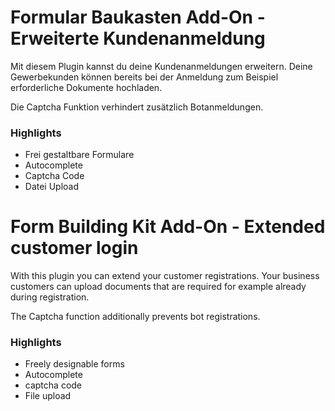 # Formular Baukasten Add-On - Erweiterte Kundenanmeldung

Mit diesem Plugin kannst du deine Kundenanmeldungen erweitern. 
Deine Gewerbekunden können bereits bei der Anmeldung zum Beispiel erforderliche Dokumente hochladen.

Die Captcha Funktion verhindert zusätzlich Botanmeldungen.

### Highlights

- Frei gestaltbare Formulare
- Autocomplete
- Captcha Code
- Datei Upload

# Form Building Kit Add-On - Extended customer login

With this plugin you can extend your customer registrations.
Your business customers can upload documents that are required for
example already during registration.

The Captcha function additionally prevents bot registrations.

### Highlights
- Freely designable forms
- Autocomplete
- captcha code
- File upload
